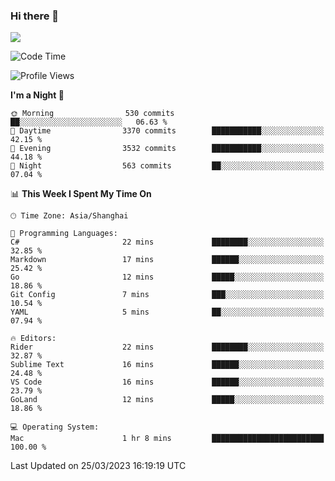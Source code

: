 ### Hi there 👋

<!--
**JJAYCHEN1e/jjaychen1e** is a ✨ _special_ ✨ repository because its `README.md` (this file) appears on your GitHub profile.

Here are some ideas to get you started:

- 🔭 I’m currently working on ...
- 🌱 I’m currently learning ...
- 👯 I’m looking to collaborate on ...
- 🤔 I’m looking for help with ...
- 💬 Ask me about ...
- 📫 How to reach me: ...
- 😄 Pronouns: ...
- ⚡ Fun fact: ...
-->

[![](https://github-readme-stats.vercel.app/api?username=jjaychen1e&show_icons=true)](https://github.com/jjaychen1e/github-readme-stats?count_private=true)

<!--START_SECTION:waka-->
![Code Time](http://img.shields.io/badge/Code%20Time-580%20hrs%2031%20mins-blue)

![Profile Views](http://img.shields.io/badge/Profile%20Views-3-blue)

**I'm a Night 🦉** 

```text
🌞 Morning                530 commits         ██░░░░░░░░░░░░░░░░░░░░░░░   06.63 % 
🌆 Daytime                3370 commits        ███████████░░░░░░░░░░░░░░   42.15 % 
🌃 Evening                3532 commits        ███████████░░░░░░░░░░░░░░   44.18 % 
🌙 Night                  563 commits         ██░░░░░░░░░░░░░░░░░░░░░░░   07.04 % 
```


📊 **This Week I Spent My Time On** 

```text
🕑︎ Time Zone: Asia/Shanghai

💬 Programming Languages: 
C#                       22 mins             ████████░░░░░░░░░░░░░░░░░   32.85 % 
Markdown                 17 mins             ██████░░░░░░░░░░░░░░░░░░░   25.42 % 
Go                       12 mins             █████░░░░░░░░░░░░░░░░░░░░   18.86 % 
Git Config               7 mins              ███░░░░░░░░░░░░░░░░░░░░░░   10.54 % 
YAML                     5 mins              ██░░░░░░░░░░░░░░░░░░░░░░░   07.94 % 

🔥 Editors: 
Rider                    22 mins             ████████░░░░░░░░░░░░░░░░░   32.87 % 
Sublime Text             16 mins             ██████░░░░░░░░░░░░░░░░░░░   24.48 % 
VS Code                  16 mins             ██████░░░░░░░░░░░░░░░░░░░   23.79 % 
GoLand                   12 mins             █████░░░░░░░░░░░░░░░░░░░░   18.86 % 

💻 Operating System: 
Mac                      1 hr 8 mins         █████████████████████████   100.00 % 
```


 Last Updated on 25/03/2023 16:19:19 UTC
<!--END_SECTION:waka-->
